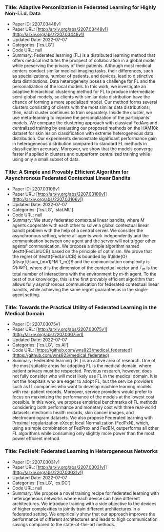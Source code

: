 ### Title: Adaptive Personlization in Federated Learning for Highly Non-i.i.d. Data
* Paper ID: 2207.03448v1
* Paper URL: [http://arxiv.org/abs/2207.03448v1](http://arxiv.org/abs/2207.03448v1)
* Updated Date: 2022-07-07
* Categories: ['cs.LG']
* Code URL: null
* Summary: Federated learning (FL) is a distributed learning method that offers medical
institutes the prospect of collaboration in a global model while preserving the
privacy of their patients. Although most medical centers conduct similar
medical imaging tasks, their differences, such as specializations, number of
patients, and devices, lead to distinctive data distributions. Data
heterogeneity poses a challenge for FL and the personalization of the local
models. In this work, we investigate an adaptive hierarchical clustering method
for FL to produce intermediate semi-global models, so clients with similar data
distribution have the chance of forming a more specialized model. Our method
forms several clusters consisting of clients with the most similar data
distributions; then, each cluster continues to train separately. Inside the
cluster, we use meta-learning to improve the personalization of the
participants' models. We compare the clustering approach with classical FedAvg
and centralized training by evaluating our proposed methods on the HAM10k
dataset for skin lesion classification with extreme heterogeneous data
distribution. Our experiments demonstrate significant performance gain in
heterogeneous distribution compared to standard FL methods in classification
accuracy. Moreover, we show that the models converge faster if applied in
clusters and outperform centralized training while using only a small subset of
data.

### Title: A Simple and Provably Efficient Algorithm for Asynchronous Federated Contextual Linear Bandits
* Paper ID: 2207.03106v1
* Paper URL: [http://arxiv.org/abs/2207.03106v1](http://arxiv.org/abs/2207.03106v1)
* Updated Date: 2022-07-07
* Categories: ['cs.LG', 'stat.ML']
* Code URL: null
* Summary: We study federated contextual linear bandits, where $M$ agents cooperate with
each other to solve a global contextual linear bandit problem with the help of
a central server. We consider the asynchronous setting, where all agents work
independently and the communication between one agent and the server will not
trigger other agents' communication. We propose a simple algorithm named
\texttt{FedLinUCB} based on the principle of optimism. We prove that the regret
of \texttt{FedLinUCB} is bounded by $\tilde{O}(d\sqrt{\sum_{m=1}^M T_m})$ and
the communication complexity is $\tilde{O}(dM^2)$, where $d$ is the dimension
of the contextual vector and $T_m$ is the total number of interactions with the
environment by $m$-th agent. To the best of our knowledge, this is the first
provably efficient algorithm that allows fully asynchronous communication for
federated contextual linear bandits, while achieving the same regret guarantee
as in the single-agent setting.

### Title: Towards the Practical Utility of Federated Learning in the Medical Domain
* Paper ID: 2207.03075v1
* Paper URL: [http://arxiv.org/abs/2207.03075v1](http://arxiv.org/abs/2207.03075v1)
* Updated Date: 2022-07-07
* Categories: ['cs.LG', 'cs.AI']
* Code URL: [https://github.com/wns823/medical_federated](https://github.com/wns823/medical_federated)
* Summary: Federated learning (FL) is an active area of research. One of the most
suitable areas for adopting FL is the medical domain, where patient privacy
must be respected. Previous research, however, does not fully consider who will
most likely use FL in the medical domain. It is not the hospitals who are eager
to adopt FL, but the service providers such as IT companies who want to develop
machine learning models with real patient records. Moreover, service providers
would prefer to focus on maximizing the performance of the models at the lowest
cost possible. In this work, we propose empirical benchmarks of FL methods
considering both performance and monetary cost with three real-world datasets:
electronic health records, skin cancer images, and electrocardiogram datasets.
We also propose Federated learning with Proximal regularization eXcept local
Normalization (FedPxN), which, using a simple combination of FedProx and FedBN,
outperforms all other FL algorithms while consuming only slightly more power
than the most power efficient method.

### Title: FedHeN: Federated Learning in Heterogeneous Networks
* Paper ID: 2207.03031v1
* Paper URL: [http://arxiv.org/abs/2207.03031v1](http://arxiv.org/abs/2207.03031v1)
* Updated Date: 2022-07-07
* Categories: ['cs.LG', 'cs.DC']
* Code URL: null
* Summary: We propose a novel training recipe for federated learning with heterogeneous
networks where each device can have different architectures. We introduce
training with a side objective to the devices of higher complexities to jointly
train different architectures in a federated setting. We empirically show that
our approach improves the performance of different architectures and leads to
high communication savings compared to the state-of-the-art methods.

